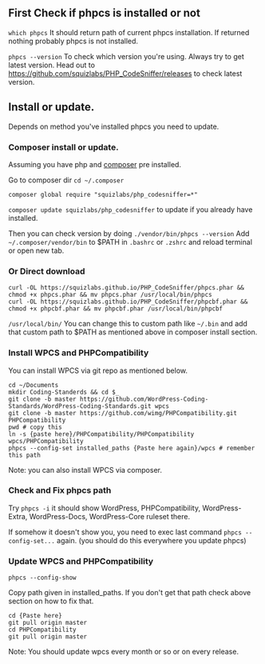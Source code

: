 ## First Check if phpcs is installed or not 

`which phpcs`
It should return path of current phpcs installation. 
If returned nothing probably phpcs is not installed. 

`phpcs --version` 
To check which version you're using. Always try to get latest version. Head out to https://github.com/squizlabs/PHP_CodeSniffer/releases to check latest version.

## Install or update. 

Depends on method you've installed phpcs you need to update.

### Composer install or update. 

Assuming you have php and [composer](https://getcomposer.org/doc/00-intro.md#installation-linux-unix-osx) pre installed. 

Go to composer dir `cd ~/.composer`

`composer global require "squizlabs/php_codesniffer=*"`

`composer update squizlabs/php_codesniffer` to update if you already have installed.

Then you can check version by doing `./vendor/bin/phpcs --version`
Add `~/.composer/vendor/bin` to $PATH in `.bashrc` or `.zshrc` and reload terminal or open new tab. 

### Or Direct download

```
curl -OL https://squizlabs.github.io/PHP_CodeSniffer/phpcs.phar && chmod +x phpcs.phar && mv phpcs.phar /usr/local/bin/phpcs
curl -OL https://squizlabs.github.io/PHP_CodeSniffer/phpcbf.phar && chmod +x phpcbf.phar && mv phpcbf.phar /usr/local/bin/phpcbf
```

`/usr/local/bin/` You can change this to custom path like `~/.bin` and add that custom path to $PATH as mentioned above in composer install section.


### Install WPCS and PHPCompatibility

You can install WPCS via git repo as mentioned below. 

```
cd ~/Documents
mkdir Coding-Standerds && cd $_
git clone -b master https://github.com/WordPress-Coding-Standards/WordPress-Coding-Standards.git wpcs
git clone -b master https://github.com/wimg/PHPCompatibility.git PHPCompatibility
pwd # copy this
ln -s {paste here}/PHPCompatibility/PHPCompatibility wpcs/PHPCompatibility
phpcs --config-set installed_paths {Paste here again}/wpcs # remember this path 
```

Note: you can also install WPCS via composer.

### Check and Fix phpcs path

Try `phpcs -i` it should show WordPress, PHPCompatibility, WordPress-Extra, WordPress-Docs, WordPress-Core ruleset there. 

If somehow it doesn't show you, you need to exec last command `phpcs --config-set...` again. (you should do this everywhere you update phpcs)

### Update WPCS and PHPCompatibility
```
phpcs --config-show
```
Copy path given in installed_paths. If you don't get that path check above section on how to fix that. 
```
cd {Paste here}
git pull origin master 
cd PHPCompatibility
git pull origin master
```

Note: You should update wpcs every month or so or on every release.

